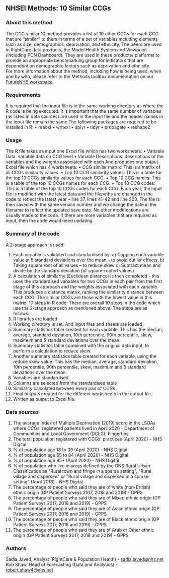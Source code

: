 ## NHSEI Methods: 10 Similar CCGs


### About this method

The CCG similar 10 method provides a list of 10 other CCGs for each CCG that are “similar” to them in terms of a set of variables including elements such as size, demographics, deprivation, and ethnicity. 
The peers are used in RightCare data products, the Model Health System and Viewpoint (including PCN Dashboard). They are used in these products/ platforms to provide an appropriate benchmarking group for indicators that are dependent on demographic factors such as deprivation and ethnicity.  
For more information about the method, including how is being used, when and by who, please refer to the Methods toolbox documentation on our [FutureNHS workspace](https://future.nhs.uk/DataMeth/grouphome).


### Requirements

It is required that the input file is in the same working directory as where the R code is being executed. 
It is important that the same number of variables (as listed in data sources) are used in the input file and the header names in the input file remain the same
The following packages are required to be installed in R:
•	readxl
•	writexl
•	dplyr
•	tidyr
•	propagate
•	reshape2


### Usage
The R file takes as input one Excel file which has two worksheets:
•	Variable Data: variable data on CCG level
•	Variable Descriptions: descriptions of the variables and the weights associated with each
And produces one output Excel file which has 4 worksheets: 
•	CCG similar matrix: This is a matrix of all CCGs similarity values.
•	Top 10 CCG similarity values: This is a table for the top 10 CCGs similarity values for each CCG.
•	Top 10 CCG names: This is a table of the top 10 CCGs names for each CCG.
•	Top 10 CCG codes: This is a table of the top 10 CCGs codes for each CCG.
Each year, the input file is modified with the latest data and the filepaths are changed in the code to reflect the latest year – line 37, lines 41-42 and line 203. The file is then saved with the same version number and we change the date in the filename to reflect the updated save date.
No other modifications are usually made to the code.
If there are more variables that are required as input, then the code would need updating. 


### Summary of the code

A 2-stage approach is used:
1. Each variable is validated and standardised by:
   a) Capping each variable value at 5 standard deviations over the mean – to avoid 
       outlier effects.
   b) Taking square root of all values – to reduce skew 
   c) Subtract mean and divide by the standard deviation (of square-rooted values)
2. A calculation of similarity (Euclidean distance) is then completed - this uses the standardised variables for two CCGs in each pair from the first stage of this approach and the weights associated with each variable. 
This produces a distance matrix, ranking the similarity distance between each CCG. The similar CCGs are those with the lowest value in this matrix. 
10 steps in R code:
There are overall 10 steps in the code which use the 2-stage approach as mentioned above. The steps are as follows:
1.	R libraries are loaded
2.	Working directory is set. And input files and sheets are loaded.
3.	Summary statistics table created for each variable. This has the median, average, standard deviation, 10th percentile, 90th percentile, skew, maximum and 5 standard deviations over the mean.
4.	Summary statistics table combined with the original data input, to perform a calculation to reduce skew.
5.	Another summary statistics table created for each variable, using the reduce skew value. This has the median, average, standard deviation, 10th percentile, 90th percentile, skew, maximum and 5 standard deviations over the mean.
6.	Variables are standardised
7.	Columns are selected from the standardised table
8.	Similarity calculated between every pair of CCGs
9.	Final outputs created for the different worksheets in the output file.
10.	Written as output to Excel file. 


### Data sources

1. The average Index of Multiple Deprivation (2019) score in the LSOAs where CCGs' registered patients lived in April 2020 - Department of Communities and Local Government (DCLG), Fingertips
2. The total population registered with CCGs' practices (April 2020) - NHS Digital
3. % of population age 18 to 39 (April 2020) -	NHS Digital
4. % of population age 65 to 84 (April 2020) -	NHS Digital
5. % of population age 85+  (April 2020) -	NHS Digital
6. % of population who live in areas defined by the ONS Rural Urban  Classification as "Rural town and fringe in a sparse setting", "Rural village and dispersed" or "Rural village and dispersed in a sparse setting" (April 2018)	- NHS Digital
7. The percentage of people who said they are of white (non-British) ethnic origin (GP Patient Surveys 2017, 2018 and 2019) - GPPS
8. The percentage of people who said they are of Mixed ethnic origin (GP Patient Surveys 2017, 2018 and 2019) - GPPS
9. The percentage of people who said they are of Asian ethnic origin (GP Patient Surveys 2017, 2018 and 2019) - GPPS
10. The percentage of people who said they are of Black ethnic origin (GP Patient Surveys 2017, 2018 and 2019) - GPPS
11. The percentage of people who said they are of Arab or Other ethnic origin (GP Patient Surveys 2017, 2018 and 2019)  - GPPS


### Authors

Sadia Javed, Analyst (RightCare & Population Health) - sadia.javed@nhs.net
Rob Shaw, Head of Forecasting (Data and Analytics) - robert.shaw4@nhs.net

